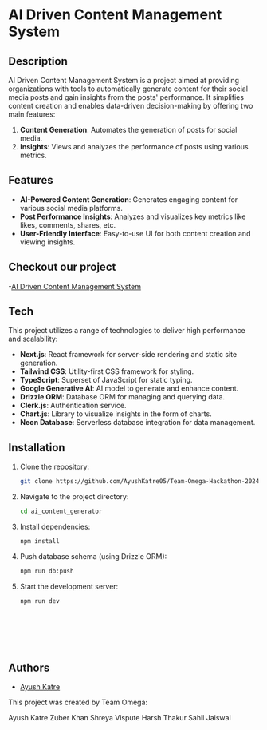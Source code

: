 
# AI Driven Content Management System

## Description
AI Driven Content Management System is a project aimed at providing organizations with tools to automatically generate content for their social media posts and gain insights from the posts' performance. It simplifies content creation and enables data-driven decision-making by offering two main features:
1. **Content Generation**: Automates the generation of posts for social media.
2. **Insights**: Views and analyzes the performance of posts using various metrics.

## Features
- **AI-Powered Content Generation**: Generates engaging content for various social media platforms.
- **Post Performance Insights**: Analyzes and visualizes key metrics like likes, comments, shares, etc.
- **User-Friendly Interface**: Easy-to-use UI for both content creation and viewing insights.

## Checkout our project
-[AI Driven Content Management System](https://team-omega-hackathon-2024.vercel.app)

## Tech
This project utilizes a range of technologies to deliver high performance and scalability:
- **Next.js**: React framework for server-side rendering and static site generation.
- **Tailwind CSS**: Utility-first CSS framework for styling.
- **TypeScript**: Superset of JavaScript for static typing.
- **Google Generative AI**: AI model to generate and enhance content.
- **Drizzle ORM**: Database ORM for managing and querying data.
- **Clerk.js**: Authentication service.
- **Chart.js**: Library to visualize insights in the form of charts.
- **Neon Database**: Serverless database integration for data management.

## Installation
1. Clone the repository:
   ```bash
   git clone https://github.com/AyushKatre05/Team-Omega-Hackathon-2024.git

2. Navigate to the project directory:
    ```bash
    cd ai_content_generator

3. Install dependencies:
    ```bash
    npm install

4. Push database schema (using Drizzle ORM):
    ```bash
    npm run db:push

5. Start the development server:
    ```bash
    npm run dev








## Authors

- [Ayush Katre](https://www.github.com/ayushkatre05)



This project was created by Team Omega:

Ayush Katre
Zuber Khan
Shreya Vispute
Harsh Thakur
Sahil Jaiswal
